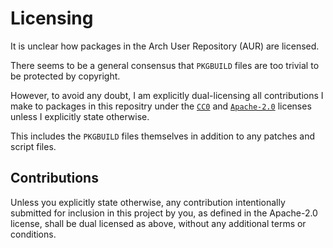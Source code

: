 # Licensing
It is unclear how packages in the Arch User Repository (AUR) are licensed.

There seems to be a general consensus that `PKGBUILD` files are too trivial
to be protected by copyright.

However, to avoid any doubt, I am explicitly dual-licensing all contributions
I make to packages in this repositry under the [`CC0`] and [`Apache-2.0`] licenses
unless I explicitly state otherwise.

This includes the `PKGBUILD` files themselves in addition to any patches
and script files.

[`CC0`]: https://creativecommons.org/publicdomain/zero/1.0/
[`Apache-2.0`]: https://www.apache.org/licenses/LICENSE-2.0

## Contributions
Unless you explicitly state otherwise, any contribution intentionally submitted for inclusion in this project by you, as defined in the Apache-2.0 license, shall be dual licensed as above, without any additional terms or conditions.
